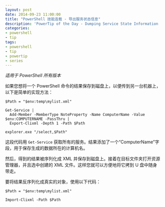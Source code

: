 ```yaml
---
layout: post
date: 2014-09-23 11:00:00
title: "PowerShell 技能连载 - 导出服务状态信息"
description: 'PowerTip of the Day - Dumping Service State Information '
categories:
- powershell
- tip
tags:
- powershell
- tip
- powertip
- series
---
```

_适用于 PowerShell 所有版本_

如果您想将一个 PowerShell 命令的结果保存到磁盘上，以便传到另一台机器上，以下是简单的实现方法：

    $Path = "$env:temp\mylist.xml"
    
    Get-Service | 
      Add-Member -MemberType NoteProperty -Name ComputerName -Value $env:COMPUTERNAME -PassThru | 
      Export-Clixml -Depth 1 -Path $Path
    
    explorer.exe "/select,$Path" 

这段代码用 `Get-Service` 获取所有的服务。结果添加了一个“ComputerName”字段，用于保存生成的数据所在的计算机名。

然后，得到的结果被序列化成 XML 并保存到磁盘上。接着在目标文件夹打开资源管理器，并且选中创建的 XML 文件。这样您就可以方便地将它拷到 U 盘中随身带走。

要将结果反序列化成真实的对象，使用以下代码：

    $Path = "$env:temp\mylist.xml"
    
    Import-Clixml -Path $Path

<!--本文国际来源：[Dumping Service State Information ](http://community.idera.com/powershell/powertips/b/tips/posts/dumping-service-state-information)-->
